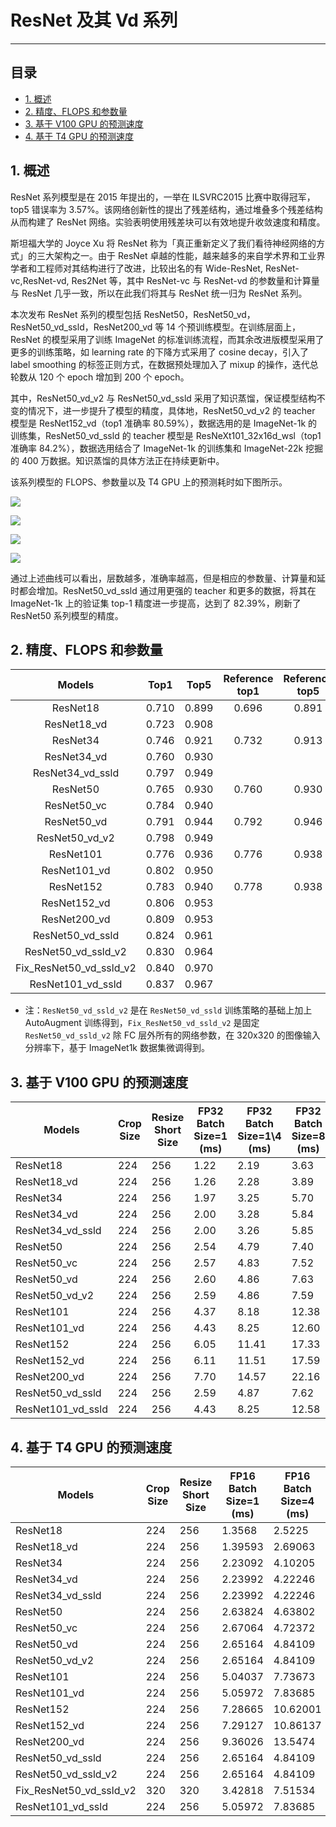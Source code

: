 # ResNet 及其 Vd 系列
-----
## 目录

* [1. 概述](#1)
* [2. 精度、FLOPS 和参数量](#2)
* [3. 基于 V100 GPU 的预测速度](#3)
* [4. 基于 T4 GPU 的预测速度](#4)

<a name='1'></a>

## 1. 概述

ResNet 系列模型是在 2015 年提出的，一举在 ILSVRC2015 比赛中取得冠军，top5 错误率为 3.57%。该网络创新性的提出了残差结构，通过堆叠多个残差结构从而构建了 ResNet 网络。实验表明使用残差块可以有效地提升收敛速度和精度。

斯坦福大学的 Joyce Xu 将 ResNet 称为「真正重新定义了我们看待神经网络的方式」的三大架构之一。由于 ResNet 卓越的性能，越来越多的来自学术界和工业界学者和工程师对其结构进行了改进，比较出名的有 Wide-ResNet, ResNet-vc,ResNet-vd, Res2Net 等，其中 ResNet-vc 与 ResNet-vd 的参数量和计算量与 ResNet 几乎一致，所以在此我们将其与 ResNet 统一归为 ResNet 系列。

本次发布 ResNet 系列的模型包括 ResNet50，ResNet50_vd，ResNet50_vd_ssld，ResNet200_vd 等 14 个预训练模型。在训练层面上，ResNet 的模型采用了训练 ImageNet 的标准训练流程，而其余改进版模型采用了更多的训练策略，如 learning rate 的下降方式采用了 cosine decay，引入了 label smoothing 的标签正则方式，在数据预处理加入了 mixup 的操作，迭代总轮数从 120 个 epoch 增加到 200 个 epoch。

其中，ResNet50_vd_v2 与 ResNet50_vd_ssld 采用了知识蒸馏，保证模型结构不变的情况下，进一步提升了模型的精度，具体地，ResNet50_vd_v2 的 teacher 模型是 ResNet152_vd（top1 准确率 80.59%），数据选用的是 ImageNet-1k 的训练集，ResNet50_vd_ssld 的 teacher 模型是 ResNeXt101_32x16d_wsl（top1 准确率 84.2%），数据选用结合了 ImageNet-1k 的训练集和 ImageNet-22k 挖掘的 400 万数据。知识蒸馏的具体方法正在持续更新中。

该系列模型的 FLOPS、参数量以及 T4 GPU 上的预测耗时如下图所示。

![](../../../images/models/T4_benchmark/t4.fp32.bs4.ResNet.flops.png)

![](../../../images/models/T4_benchmark/t4.fp32.bs4.ResNet.params.png)

![](../../../images/models/T4_benchmark/t4.fp32.bs4.ResNet.png)

![](../../../images/models/T4_benchmark/t4.fp16.bs4.ResNet.png)


通过上述曲线可以看出，层数越多，准确率越高，但是相应的参数量、计算量和延时都会增加。ResNet50_vd_ssld 通过用更强的 teacher 和更多的数据，将其在 ImageNet-1k 上的验证集 top-1 精度进一步提高，达到了 82.39%，刷新了 ResNet50 系列模型的精度。

<a name='2'></a>
## 2. 精度、FLOPS 和参数量

| Models           | Top1 | Top5 | Reference<br>top1 | Reference<br>top5 | FLOPS<br>(G) | Parameters<br>(M) |
|:--:|:--:|:--:|:--:|:--:|:--:|:--:|
| ResNet18         | 0.710           | 0.899           | 0.696                    | 0.891                    | 3.660     | 11.690    |
| ResNet18_vd      | 0.723           | 0.908           |                          |                          | 4.140     | 11.710    |
| ResNet34         | 0.746           | 0.921           | 0.732                    | 0.913                    | 7.360     | 21.800    |
| ResNet34_vd      | 0.760           | 0.930           |                          |                          | 7.390     | 21.820    |
| ResNet34_vd_ssld      | 0.797           | 0.949           |                          |                          | 7.390     | 21.820    |
| ResNet50         | 0.765           | 0.930           | 0.760                    | 0.930                    | 8.190     | 25.560    |
| ResNet50_vc      | 0.784           | 0.940           |                          |                          | 8.670     | 25.580    |
| ResNet50_vd      | 0.791           | 0.944           | 0.792                    | 0.946                    | 8.670     | 25.580    |
| ResNet50_vd_v2   | 0.798           | 0.949           |                          |                          | 8.670     | 25.580    |
| ResNet101        | 0.776           | 0.936           | 0.776                    | 0.938                    | 15.520    | 44.550    |
| ResNet101_vd     | 0.802           | 0.950           |                          |                          | 16.100    | 44.570    |
| ResNet152        | 0.783           | 0.940           | 0.778                    | 0.938                    | 23.050    | 60.190    |
| ResNet152_vd     | 0.806           | 0.953           |                          |                          | 23.530    | 60.210    |
| ResNet200_vd     | 0.809           | 0.953           |                          |                          | 30.530    | 74.740    |
| ResNet50_vd_ssld | 0.824           | 0.961           |                          |                          | 8.670     | 25.580    |
| ResNet50_vd_ssld_v2 | 0.830           | 0.964           |                          |                          | 8.670     | 25.580    |
| Fix_ResNet50_vd_ssld_v2 | 0.840           | 0.970           |                          |                          | 17.696     | 25.580    |
| ResNet101_vd_ssld | 0.837           | 0.967           |                          |                          | 16.100    | 44.570     |

* 注：`ResNet50_vd_ssld_v2` 是在 `ResNet50_vd_ssld` 训练策略的基础上加上 AutoAugment 训练得到，`Fix_ResNet50_vd_ssld_v2` 是固定 `ResNet50_vd_ssld_v2` 除 FC 层外所有的网络参数，在 320x320 的图像输入分辨率下，基于 ImageNet1k 数据集微调得到。


<a name='3'></a>

## 3. 基于 V100 GPU 的预测速度

| Models                 | Crop Size | Resize Short Size | FP32<br>Batch Size=1<br>(ms) | FP32<br/>Batch Size=1\4<br/>(ms) | FP32<br/>Batch Size=8<br/>(ms) |
|------------------|-----------|-------------------|--------------------------|--------------------------|--------------------------|
| ResNet18         | 224       | 256               | 1.22               | 2.19               | 3.63               |
| ResNet18_vd      | 224       | 256               | 1.26               | 2.28               | 3.89               |
| ResNet34         | 224       | 256               | 1.97               | 3.25               | 5.70               |
| ResNet34_vd      | 224       | 256               | 2.00               | 3.28               | 5.84               |
| ResNet34_vd_ssld      | 224       | 256               | 2.00               | 3.26               | 5.85               |
| ResNet50         | 224       | 256               | 2.54               | 4.79               | 7.40               |
| ResNet50_vc      | 224       | 256               | 2.57               | 4.83               | 7.52               |
| ResNet50_vd      | 224       | 256               | 2.60               | 4.86               | 7.63               |
| ResNet50_vd_v2   | 224       | 256               | 2.59               | 4.86               | 7.59               |
| ResNet101        | 224       | 256               | 4.37               | 8.18               | 12.38              |
| ResNet101_vd     | 224       | 256               | 4.43               | 8.25               | 12.60              |
| ResNet152        | 224       | 256               | 6.05               | 11.41              | 17.33              |
| ResNet152_vd     | 224       | 256               | 6.11               | 11.51              | 17.59              |
| ResNet200_vd     | 224       | 256               | 7.70               | 14.57              | 22.16              |
| ResNet50_vd_ssld | 224       | 256               | 2.59           | 4.87               | 7.62               |
| ResNet101_vd_ssld  | 224       | 256             | 4.43             | 8.25             | 12.58            |

<a name='4'></a>

## 4. 基于 T4 GPU 的预测速度

| Models            | Crop Size | Resize Short Size | FP16<br>Batch Size=1<br>(ms) | FP16<br>Batch Size=4<br>(ms) | FP16<br>Batch Size=8<br>(ms) | FP32<br>Batch Size=1<br>(ms) | FP32<br>Batch Size=4<br>(ms) | FP32<br>Batch Size=8<br>(ms) |
|-------------------|-----------|-------------------|------------------------------|------------------------------|------------------------------|------------------------------|------------------------------|------------------------------|
| ResNet18          | 224       | 256               | 1.3568                       | 2.5225                       | 3.61904                      | 1.45606                      | 3.56305                      | 6.28798                      |
| ResNet18_vd       | 224       | 256               | 1.39593                      | 2.69063                      | 3.88267                      | 1.54557                      | 3.85363                      | 6.88121                      |
| ResNet34          | 224       | 256               | 2.23092                      | 4.10205                      | 5.54904                      | 2.34957                      | 5.89821                      | 10.73451                     |
| ResNet34_vd       | 224       | 256               | 2.23992                      | 4.22246                      | 5.79534                      | 2.43427                      | 6.22257                      | 11.44906                     |
| ResNet34_vd_ssld       | 224       | 256               | 2.23992                      | 4.22246                      | 5.79534                      | 2.43427                      | 6.22257                      | 11.44906                     |
| ResNet50          | 224       | 256               | 2.63824                      | 4.63802                      | 7.02444                      | 3.47712                      | 7.84421                      | 13.90633                     |
| ResNet50_vc       | 224       | 256               | 2.67064                      | 4.72372                      | 7.17204                      | 3.52346                      | 8.10725                      | 14.45577                     |
| ResNet50_vd       | 224       | 256               | 2.65164                      | 4.84109                      | 7.46225                      | 3.53131                      | 8.09057                      | 14.45965                     |
| ResNet50_vd_v2    | 224       | 256               | 2.65164                      | 4.84109                      | 7.46225                      | 3.53131                      | 8.09057                      | 14.45965                     |
| ResNet101         | 224       | 256               | 5.04037                      | 7.73673                      | 10.8936                      | 6.07125                      | 13.40573                     | 24.3597                      |
| ResNet101_vd      | 224       | 256               | 5.05972                      | 7.83685                      | 11.34235                     | 6.11704                      | 13.76222                     | 25.11071                     |
| ResNet152         | 224       | 256               | 7.28665                      | 10.62001                     | 14.90317                     | 8.50198                      | 19.17073                     | 35.78384                     |
| ResNet152_vd      | 224       | 256               | 7.29127                      | 10.86137                     | 15.32444                     | 8.54376                      | 19.52157                     | 36.64445                     |
| ResNet200_vd      | 224       | 256               | 9.36026                      | 13.5474                      | 19.0725                      | 10.80619                     | 25.01731                     | 48.81399                     |
| ResNet50_vd_ssld  | 224       | 256               | 2.65164                      | 4.84109                      | 7.46225                      | 3.53131                      | 8.09057                      | 14.45965                     |
| ResNet50_vd_ssld_v2  | 224       | 256               | 2.65164                      | 4.84109                      | 7.46225                      | 3.53131                      | 8.09057                      | 14.45965                     |
| Fix_ResNet50_vd_ssld_v2  | 320       | 320               | 3.42818                      | 7.51534                      | 13.19370                      | 5.07696                      | 14.64218                      | 27.01453                     |
| ResNet101_vd_ssld | 224       | 256               | 5.05972                      | 7.83685                      | 11.34235                     | 6.11704                      | 13.76222                     | 25.11071                     |
